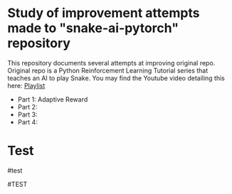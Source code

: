# Study of improvement attempts made to "snake-ai-pytorch" repository

This repository documents several attempts at improving original repo.
Original repo is a Python Reinforcement Learning Tutorial series that teaches an AI to play Snake.
You may find the Youtube video detailing this here: [Playlist](https://www.youtube.com/playlist?list=PLqnslRFeH2UrDh7vUmJ60YrmWd64mTTKV)

- Part 1: Adaptive Reward
- Part 2: 
- Part 3: 
- Part 4: 

# Test

#test

#TEST
